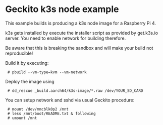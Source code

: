 
Geckito k3s node example
========================

This example builds is producing a k3s node image for a Raspberry Pi 4.

k3s gets installed by execute the installer script as provided by
get.k3s.io server. You need to enable network for building therefore.

Be aware that this is breaking the sandbox and will make your build
not reproducible!

Build it by executing:

```shell
 # pbuild --vm-type=kvm --vm-network
```

Deploy the image using 

```shell
 # dd_rescue _build.aarch64/k3s-image/*.raw /dev/YOUR_SD_CARD
```

You can setup network and sshd via usual Geckito procedure:

```shell
 # mount /dev/mmcblk0p2 /mnt
 # less /mnt/boot/README.txt & following
 # umount /mnt
```


